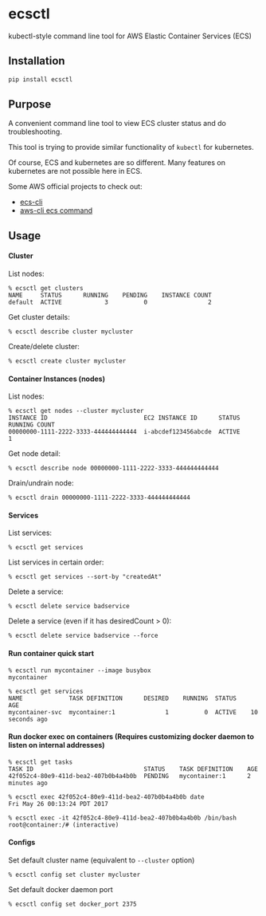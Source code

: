 # ecsctl
kubectl-style command line tool for AWS Elastic Container Services (ECS)

## Installation
```bash
pip install ecsctl
```

## Purpose
A convenient command line tool to view ECS cluster status and do troubleshooting.

This tool is trying to provide similar functionality of `kubectl` for kubernetes.

Of course, ECS and kubernetes are so different. Many features on kubernetes are not possible here in ECS.

Some AWS official projects to check out:

- [ecs-cli](http://docs.aws.amazon.com/AmazonECS/latest/developerguide/ECS_CLI_installation.html)
- [aws-cli ecs command](http://docs.aws.amazon.com/cli/latest/reference/ecs/)

## Usage

#### Cluster
List nodes:
```
% ecsctl get clusters
NAME     STATUS      RUNNING    PENDING    INSTANCE COUNT
default  ACTIVE            3          0                 2
```
Get cluster details:
```
% ecsctl describe cluster mycluster
```
Create/delete cluster:
```
% ecsctl create cluster mycluster
```

#### Container Instances (nodes)
List nodes:
```
% ecsctl get nodes --cluster mycluster
INSTANCE ID                           EC2 INSTANCE ID      STATUS      RUNNING COUNT
00000000-1111-2222-3333-444444444444  i-abcdef123456abcde  ACTIVE                  1
```
Get node detail:
```
% ecsctl describe node 00000000-1111-2222-3333-444444444444
```
Drain/undrain node:
```
% ecsctl drain 00000000-1111-2222-3333-444444444444
```

#### Services
List services:
```
% ecsctl get services
```
List services in certain order:
```
% ecsctl get services --sort-by "createdAt"
```
Delete a service:
```
% ecsctl delete service badservice
```
Delete a service (even if it has desiredCount > 0):
```
% ecsctl delete service badservice --force
```


#### Run container quick start
```
% ecsctl run mycontainer --image busybox
mycontainer

% ecsctl get services
NAME             TASK DEFINITION      DESIRED    RUNNING  STATUS    AGE
mycontainer-svc  mycontainer:1              1          0  ACTIVE    10 seconds ago
```

#### Run docker exec on containers (Requires customizing docker daemon to listen on internal addresses)
```
% ecsctl get tasks
TASK ID                               STATUS    TASK DEFINITION    AGE
42f052c4-80e9-411d-bea2-407b0b4a4b0b  PENDING   mycontainer:1      2 minutes ago

% ecsctl exec 42f052c4-80e9-411d-bea2-407b0b4a4b0b date
Fri May 26 00:13:24 PDT 2017

% ecsctl exec -it 42f052c4-80e9-411d-bea2-407b0b4a4b0b /bin/bash
root@container:/# (interactive)
```

#### Configs
Set default cluster name (equivalent to `--cluster` option)
```
% ecsctl config set cluster mycluster
```
Set default docker daemon port
```
% ecsctl config set docker_port 2375
```
